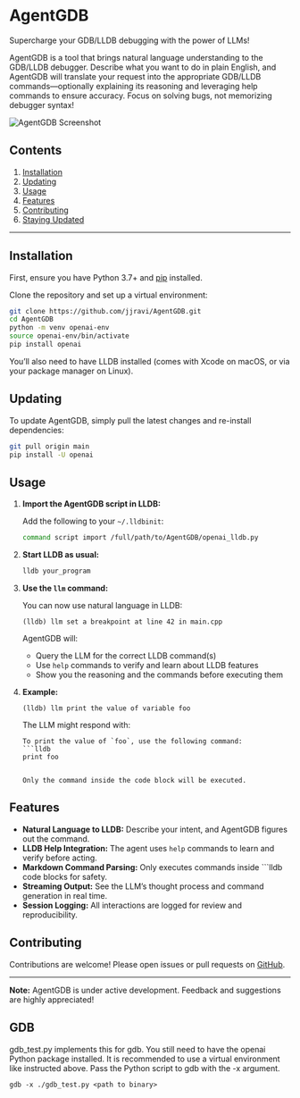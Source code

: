 # AgentGDB

Supercharge your GDB/LLDB debugging with the power of LLMs!

AgentGDB is a tool that brings natural language understanding to the GDB/LLDB debugger. Describe what you want to do in plain English, and AgentGDB will translate your request into the appropriate GDB/LLDB commands—optionally explaining its reasoning and leveraging help commands to ensure accuracy. Focus on solving bugs, not memorizing debugger syntax!

![AgentGDB Screenshot](TODO)

## Contents

1. [Installation](#installation)
2. [Updating](#updating)
3. [Usage](#usage)
4. [Features](#features)
5. [Contributing](#contributing)
6. [Staying Updated](#staying-updated)

---

## Installation

First, ensure you have Python 3.7+ and [pip](https://pip.pypa.io/en/stable/installation/) installed.

Clone the repository and set up a virtual environment:

```sh
git clone https://github.com/jjravi/AgentGDB.git
cd AgentGDB
python -m venv openai-env
source openai-env/bin/activate
pip install openai
```

You’ll also need to have LLDB installed (comes with Xcode on macOS, or via your package manager on Linux).

## Updating

To update AgentGDB, simply pull the latest changes and re-install dependencies:

```sh
git pull origin main
pip install -U openai
```

## Usage

1. **Import the AgentGDB script in LLDB:**

   Add the following to your `~/.lldbinit`:

   ```sh
   command script import /full/path/to/AgentGDB/openai_lldb.py
   ```

2. **Start LLDB as usual:**

   ```sh
   lldb your_program
   ```

3. **Use the `llm` command:**

   You can now use natural language in LLDB:

   ```
   (lldb) llm set a breakpoint at line 42 in main.cpp
   ```

   AgentGDB will:
   - Query the LLM for the correct LLDB command(s)
   - Use `help` commands to verify and learn about LLDB features
   - Show you the reasoning and the commands before executing them

4. **Example:**

   ```
   (lldb) llm print the value of variable foo
   ```

   The LLM might respond with:

   ```
   To print the value of `foo`, use the following command:
   ```lldb
   print foo
   ```
   ```

   Only the command inside the code block will be executed.

## Features

- **Natural Language to LLDB:** Describe your intent, and AgentGDB figures out the command.
- **LLDB Help Integration:** The agent uses `help` commands to learn and verify before acting.
- **Markdown Command Parsing:** Only executes commands inside ```lldb code blocks for safety.
- **Streaming Output:** See the LLM’s thought process and command generation in real time.
- **Session Logging:** All interactions are logged for review and reproducibility.

## Contributing

Contributions are welcome! Please open issues or pull requests on [GitHub](https://github.com/jjravi/AgentGDB).

---

**Note:** AgentGDB is under active development. Feedback and suggestions are highly appreciated!

## GDB
gdb_test.py implements this for gdb. You still need to have the openai Python package installed. It is recommended to use a virtual environment like instructed above. Pass the Python script to gdb with the -x argument.

```
gdb -x ./gdb_test.py <path to binary>
```
